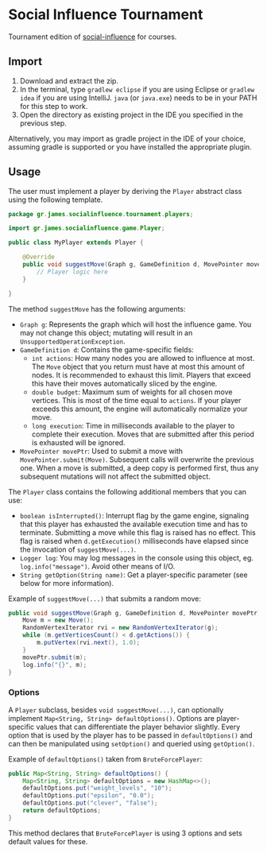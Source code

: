 # Social Influence Tournament

Tournament edition of [social-influence](https://github.com/gstamatelat/social-influence) for courses.

## Import

1. Download and extract the zip.
2. In the terminal, type `gradlew eclipse` if you are using Eclipse or `gradlew idea` if you are using IntelliJ. `java` (or `java.exe`) needs to be in your PATH for this step to work.
3. Open the directory as existing project in the IDE you specified in the previous step.

Alternatively, you may import as gradle project in the IDE of your choice, assuming gradle is supported or you have installed the appropriate plugin.

## Usage

The user must implement a player by deriving the `Player` abstract class using the following template.

```java
package gr.james.socialinfluence.tournament.players;

import gr.james.socialinfluence.game.Player;

public class MyPlayer extends Player {

    @Override
    public void suggestMove(Graph g, GameDefinition d, MovePointer movePtr) {
        // Player logic here
    }

}
```

The method `suggestMove` has the following arguments:

- `Graph g`: Represents the graph which will host the influence game. You may not change this object; mutating will result in an `UnsupportedOperationException`.
- `GameDefinition d`: Contains the game-specific fields:
    - `int actions`: How many nodes you are allowed to influence at most. The `Move` object that you return must have at most this amount of nodes. It is recommended to exhaust this limit. Players that exceed this have their moves automatically sliced by the engine.
    - `double budget`: Maximum sum of weights for all chosen move vertices. This is most of the time equal to `actions`. If your player exceeds this amount, the engine will automatically normalize your move.
    - `long execution`: Time in milliseconds available to the player to complete their execution. Moves that are submitted after this period is exhausted will be ignored.
- `MovePointer movePtr`: Used to submit a move with `MovePointer.submit(Move)`. Subsequent calls will overwrite the previous one. When a move is submitted, a deep copy is performed first, thus any subsequent mutations will not affect the submitted object.

The `Player` class contains the following additional members that you can use:

- `boolean isInterrupted()`: Interrupt flag by the game engine, signaling that this player has exhausted the available execution time and has to terminate. Submitting a move while this flag is raised has no effect. This flag is raised when `d.getExecution()` milliseconds have elapsed since the invocation of `suggestMove(...)`.
- `Logger log`: You may log messages in the console using this object, eg. `log.info("message")`. Avoid other means of I/O.
- `String getOption(String name)`: Get a player-specific parameter (see below for more information).

Example of `suggestMove(...)` that submits a random move:

```java
public void suggestMove(Graph g, GameDefinition d, MovePointer movePtr) {
    Move m = new Move();
    RandomVertexIterator rvi = new RandomVertexIterator(g);
    while (m.getVerticesCount() < d.getActions()) {
        m.putVertex(rvi.next(), 1.0);
    }
    movePtr.submit(m);
    log.info("{}", m);
}
```

### Options

A `Player` subclass, besides `void suggestMove(...)`, can optionally implement `Map<String, String> defaultOptions()`. Options are player-specific values that can differentiate the player behavior slightly. Every option that is used by the player has to be passed in `defaultOptions()` and can then be manipulated using `setOption()` and queried using `getOption()`.

Example of `defaultOptions()` taken from `BruteForcePlayer`:

```java
public Map<String, String> defaultOptions() {
    Map<String, String> defaultOptions = new HashMap<>();
    defaultOptions.put("weight_levels", "10");
    defaultOptions.put("epsilon", "0.0");
    defaultOptions.put("clever", "false");
    return defaultOptions;
}
```

This method declares that `BruteForcePlayer` is using 3 options and sets default values for these.
